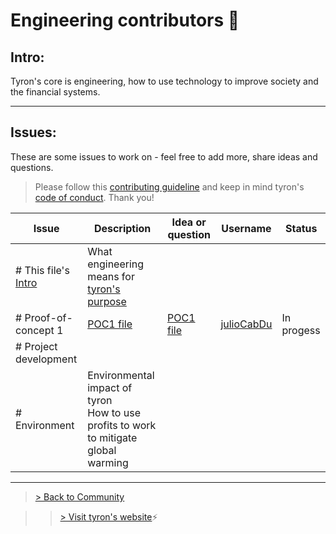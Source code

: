 # Engineering contributors :high_brightness:
## Intro:
Tyron's core is engineering, how to use technology to improve society and the financial systems.

---
## Issues:
These are some issues to work on - feel free to add more, share ideas and questions.

> Please follow this [contributing guideline](https://github.com/tyronNetwork/tyron/blob/master/CONTRIBUTING.md) and keep in mind tyron's [code of conduct](https://github.com/tyronNetwork/tyron/blob/master/CODE_OF_CONDUCT.md). Thank you!

| Issue | Description | Idea or question | Username | Status |
|---|---|---|---|---|
|# This file's [Intro](#intro) | What engineering means for [tyron's purpose](https://www.tyron.network/#the-purpose-of-tyron)|
|# Proof-of-concept 1 | [POC1 file](https://github.com/tyronNetwork/tyron/blob/master/engineering/POCs/POC1.md) | [POC1 file](https://github.com/tyronNetwork/tyron/blob/master/engineering/POCs/POC1.md) | [julioCabDu](https://github.com/julioCabDu/) |In progess|
|# Project development |
|# Environment |Environmental impact of tyron <br/> How to use profits to work to mitigate global warming | 

---

> <a href="/community"> > Back to Community </a>

>> [> Visit tyron's website](https://www.tyron.network/):zap:
